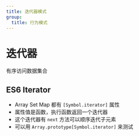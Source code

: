 ```yaml
---
title: 迭代器模式
group:
  title: 行为模式
---
```


# 迭代器

有序访问数据集合

## ES6 Iterator

- Array Set Map 都有 `[Symbol.iterator]` 属性
- 属性值是函数，执行函数返回一个迭代器
- 这个迭代器有 `next` 方法可以顺序迭代子元素
- 可以用 `Array.prototype[Symbol.iterator]` 来测试

